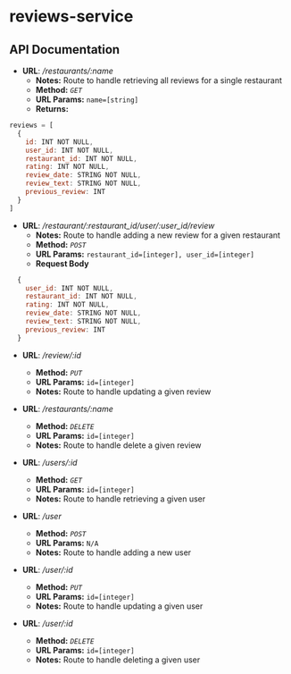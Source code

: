 # reviews-service

## API Documentation

* **URL**: _/restaurants/:name_
  * **Notes:** Route to handle retrieving all reviews for a single restaurant
  * **Method:** _`GET`_
  * **URL Params:** `name=[string]`
  * **Returns:**
```javascript
reviews = [
  {
    id: INT NOT NULL,
    user_id: INT NOT NULL,
    restaurant_id: INT NOT NULL,
    rating: INT NOT NULL,
    review_date: STRING NOT NULL,
    review_text: STRING NOT NULL,
    previous_review: INT
  }
]
```

* **URL**: _/restaurant/:restaurant_id/user/:user_id/review_
  * **Notes:** Route to handle adding a new review for a given restaurant
  * **Method:** _`POST`_
  * **URL Params:** `restaurant_id=[integer], user_id=[integer]`
  * **Request Body**
```javascript
  {
    user_id: INT NOT NULL,
    restaurant_id: INT NOT NULL,
    rating: INT NOT NULL,
    review_date: STRING NOT NULL,
    review_text: STRING NOT NULL,
    previous_review: INT
  }
```


* **URL**: _/review/:id_
  * **Method:** _`PUT`_
  * **URL Params:** `id=[integer]`
  * **Notes:** Route to handle updating a given review

* **URL**: _/restaurants/:name_
  * **Method:** _`DELETE`_
  * **URL Params:** `id=[integer]`
  * **Notes:** Route to handle delete a given review

* **URL**: _/users/:id_
  * **Method:** _`GET`_
  * **URL Params:** `id=[integer]`
  * **Notes:** Route to handle retrieving a given user

* **URL**: _/user_
  * **Method:** _`POST`_
  * **URL Params:** `N/A`
  * **Notes:** Route to handle adding a new user

* **URL**: _/user/:id_
  * **Method:** _`PUT`_
  * **URL Params:** `id=[integer]`
  * **Notes:** Route to handle updating a given user

* **URL**: _/user/:id_
  * **Method:** _`DELETE`_
  * **URL Params:** `id=[integer]`
  * **Notes:** Route to handle deleting a given user
